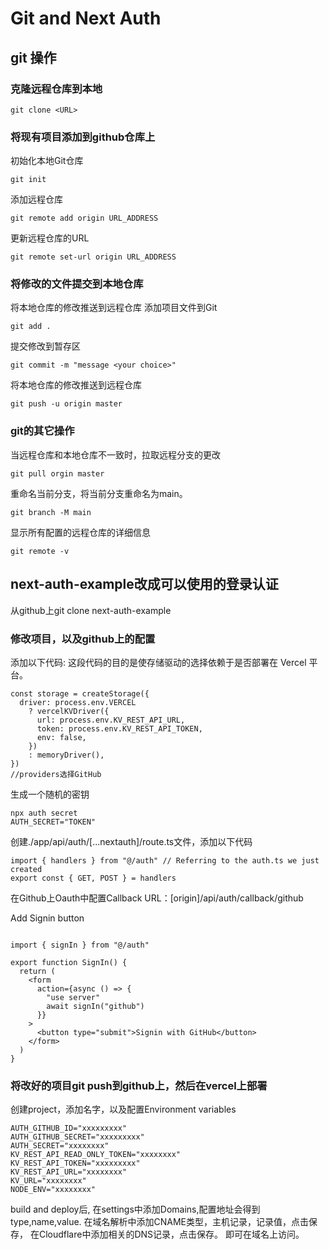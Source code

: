 # Git and Next Auth
## git 操作
### 克隆远程仓库到本地
```
git clone <URL>
```
### 将现有项目添加到github仓库上
初始化本地Git仓库
```
git init
```
添加远程仓库
```
git remote add origin URL_ADDRESS
```
更新远程仓库的URL
```
git remote set-url origin URL_ADDRESS
```
### 将修改的文件提交到本地仓库
将本地仓库的修改推送到远程仓库
添加项目文件到Git
```
git add .
```
提交修改到暂存区
```
git commit -m "message <your choice>"
```
将本地仓库的修改推送到远程仓库
```
git push -u origin master
```
### git的其它操作
当远程仓库和本地仓库不一致时，拉取远程分支的更改
```
git pull orgin master
```
重命名当前分支，将当前分支重命名为main。

```
git branch -M main
```
显示所有配置的远程仓库的详细信息
```
git remote -v
```

## next-auth-example改成可以使用的登录认证
从github上git clone next-auth-example
### 修改项目，以及github上的配置
添加以下代码:
这段代码的目的是使存储驱动的选择依赖于是否部署在 Vercel 平台。
```
const storage = createStorage({
  driver: process.env.VERCEL
    ? vercelKVDriver({
      url: process.env.KV_REST_API_URL,
      token: process.env.KV_REST_API_TOKEN,
      env: false,
    })
    : memoryDriver(),
})
//providers选择GitHub
```
生成一个随机的密钥
```
npx auth secret
AUTH_SECRET="TOKEN"
```
创建./app/api/auth/[...nextauth]/route.ts文件，添加以下代码
```
import { handlers } from "@/auth" // Referring to the auth.ts we just created
export const { GET, POST } = handlers
```
在Github上Oauth中配置Callback URL：[origin]/api/auth/callback/github

Add Signin button
```

import { signIn } from "@/auth"
 
export function SignIn() {
  return (
    <form
      action={async () => {
        "use server"
        await signIn("github")
      }}
    >
      <button type="submit">Signin with GitHub</button>
    </form>
  )
} 
```
### 将改好的项目git push到github上，然后在vercel上部署
创建project，添加名字，以及配置Environment variables
```
AUTH_GITHUB_ID="xxxxxxxxx"
AUTH_GITHUB_SECRET="xxxxxxxxx"
AUTH_SECRET="xxxxxxxx"
KV_REST_API_READ_ONLY_TOKEN="xxxxxxxx"
KV_REST_API_TOKEN="xxxxxxxxx"
KV_REST_API_URL="xxxxxxxx"
KV_URL="xxxxxxxx"
NODE_ENV="xxxxxxxx"
```
build and deploy后,
在settings中添加Domains,配置地址会得到type,name,value.
在域名解析中添加CNAME类型，主机记录，记录值，点击保存，
在Cloudflare中添加相关的DNS记录，点击保存。
即可在域名上访问。


